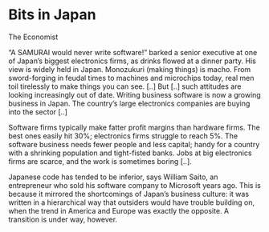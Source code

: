 # Bits in Japan

The Economist

“A SAMURAI would never write software!” barked a senior executive at one of Japan’s biggest electronics firms, as drinks flowed at a dinner party. His view is widely held in Japan. Monozukuri (making things) is macho. From sword-forging in feudal times to machines and microchips today, real men toil tirelessly to make things you can see. [..] But [..] such attitudes are looking increasingly out of date. Writing business software is now a growing business in Japan. The country’s large electronics companies are buying into the sector [..]

Software firms typically make fatter profit margins than hardware firms. The best ones easily hit 30%; electronics firms struggle to reach 5%. The software business needs fewer people and less capital; handy for a country with a shrinking population and tight-fisted banks. Jobs at big electronics firms are scarce, and the work is sometimes boring [..].

Japanese code has tended to be inferior, says William Saito, an entrepreneur who sold his software company to Microsoft years ago. This is because it mirrored the shortcomings of Japan’s business culture: it was written in a hierarchical way that outsiders would have trouble building on, when the trend in America and Europe was exactly the opposite. A transition is under way, however.
